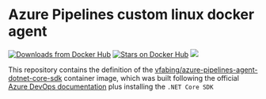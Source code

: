 # Azure Pipelines custom linux docker agent
[![Downloads from Docker Hub](https://img.shields.io/docker/pulls/vfabing/azure-pipelines-agent-dotnet-core-sdk.svg)](https://hub.docker.com/r/vfabing/azure-pipelines-agent-dotnet-core-sdk)
[![Stars on Docker Hub](https://img.shields.io/docker/stars/vfabing/azure-pipelines-agent-dotnet-core-sdk.svg)](https://hub.docker.com/r/vfabing/azure-pipelines-agent-dotnet-core-sdk)
[![](https://images.microbadger.com/badges/image/vfabing/azure-pipelines-agent-dotnet-core-sdk.svg)](https://microbadger.com/images/vfabing/azure-pipelines-agent-dotnet-core-sdk "Get your own image badge on microbadger.com")

This repository contains the definition of the [vfabing/azure-pipelines-agent-dotnet-core-sdk](https://hub.docker.com/r/vfabing/azure-pipelines-agent-dotnet-core-sdk) container image, which was built following the official [Azure DevOps documentation](https://docs.microsoft.com/en-us/azure/devops/pipelines/agents/docker?view=azure-devops#linux) plus installing the `.NET Core SDK`
